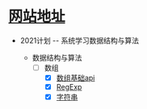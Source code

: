 # [网站地址](https://frontend-blog-drab.vercel.app/#/)

- 2021计划 -- 系统学习数据结构与算法
    
    - 数据结构与算法
        - [ ] 数组
            - [x] [数组基础api](/algorithm/arrary/数组基础api.md)
            - [x] [RegExp](/algorithm/RegExp/RegExp(正则表达式).md)
            - [x] [字符串](/algorithm/string/string常用的方法.md)

        <!-- - [ ] 链表
        - [ ] 二叉树
        - [ ] URLcache
        - [ ] 动态规划 -->
        